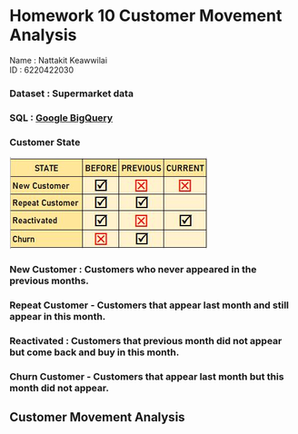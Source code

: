 #   Homework 10 Customer Movement Analysis
Name : Nattakit Keawwilai        
ID : 6220422030

### Dataset : Supermarket data 
### SQL : [Google BigQuery](https://console.cloud.google.com/bigquery?orgonly=true&project=crmproject-310907&supportedpurview=organizationId&ws=!1m4!1m3!3m2!1scrmproject-310907!2sSupermarket)

### Customer State
![Screenshot](CustomerState.JPG)

### New Customer : Customers who never appeared in the previous months.
### Repeat Customer - Customers that appear last month and still appear in this month.
### Reactivated : Customers that previous month did not appear but come back and buy in this month.
### Churn Customer - Customers that appear last month but this month did not appear.

## Customer Movement Analysis


